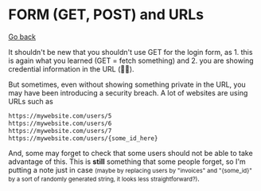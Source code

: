 # FORM (GET, POST) and URLs

[Go back](../../../programming/web/_general/_old/general/index.md#security)

It shouldn't be new that you shouldn't use GET for the login form, as 1. this is again what you learned (GET = fetch something) and 2. you are showing credential information in the URL (🤨🙄).

But sometimes, even without showing something private in the URL, you may have been introducing a security breach. A lot of websites are using URLs such as

```bash
https://mywebsite.com/users/5
https://mywebsite.com/users/6
https://mywebsite.com/users/7
https://mywebsite.com/users/{some_id_here}
```

And, some may forget to check that some users should not be able to take advantage of this. This is **still** something that some people forget, so I'm putting a note just in case <small>(maybe by replacing users by "invoices" and "{some_id}" by a sort of randomly generated string, it looks less straightforward?)</small>.